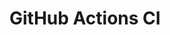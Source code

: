 # GitHub Actions CI





































































































































































































































































































































































































































































































































































































































































































































































































































































































































































































































































































































































































































































































































































































































































































































































































































































































































































































































































































































































































































































































































































































































































































































































































































































































































































































































































































































































































































































































































































































































































































































































































































































































































































































































































































































